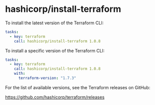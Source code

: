# hashicorp/install-terraform

To install the latest version of the Terraform CLI:

```yaml
tasks:
  - key: terraform
    call: hashicorp/install-terraform 1.0.8
```

To install a specific version of the Terraform CLI:

```yaml
tasks:
  - key: terraform
    call: hashicorp/install-terraform 1.0.8
    with:
      terraform-version: "1.7.3"
```

For the list of available versions, see the Terraform releases on GitHub:

https://github.com/hashicorp/terraform/releases
